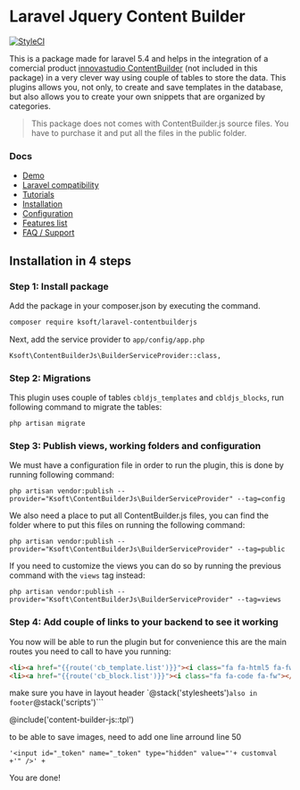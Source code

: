 # Laravel Jquery Content Builder

[![StyleCI](https://styleci.io/repos/97931894/shield?branch=master)](https://styleci.io/repos/97931894)


This is a package made for laravel 5.4 and helps in the integration of a comercial product [innovastudio ContentBuilder](http://innovastudio.com/content-builder.aspx) (not included in this package) in a very clever way using couple of tables to store the data.
This plugins allows you, not only, to create and save templates in the database, but also allows you to create your own snippets that are organized by categories.

> This package does not comes with ContentBuilder.js source files. You have to purchase it and put all the files in the public folder.

### Docs

* [Demo](#demo)
* [Laravel compatibility](#laravel-compatibility)
* [Tutorials](#tutorials)
* [Installation](#installation-in-4-steps)
* [Configuration](#configuration)
* [Features list](#features-list)
* [FAQ / Support](#faq)

## Installation in 4 steps

### Step 1: Install package

Add the package in your composer.json by executing the command.

```bash
composer require ksoft/laravel-contentbuilderjs
```

Next, add the service provider to `app/config/app.php`

```
Ksoft\ContentBuilderJs\BuilderServiceProvider::class,
```

### Step 2: Migrations

This plugin uses couple of tables `cbldjs_templates` and `cbldjs_blocks`, run following command to migrate the tables:

```
php artisan migrate
```

### Step 3: Publish views, working folders and configuration

We must have a configuration file in order to run the plugin, this is done by running following command:

```
php artisan vendor:publish --provider="Ksoft\ContentBuilderJs\BuilderServiceProvider" --tag=config
```

We also need a place to put all ContentBuilder.js files, you can find the folder where to put this files on running the following command:

```
php artisan vendor:publish --provider="Ksoft\ContentBuilderJs\BuilderServiceProvider" --tag=public
```

If you need to customize the views you can do so by running the previous command with the `views` tag instead:

```
php artisan vendor:publish --provider="Ksoft\ContentBuilderJs\BuilderServiceProvider" --tag=views
```

### Step 4: Add couple of links to your backend to see it working

You now will be able to run the plugin but for convenience this are the main routes you need to call to have you running:

```html
<li><a href="{{route('cb_template.list')}}"><i class="fa fa-html5 fa-fw"></i> Template pages</a></li>
<li><a href="{{route('cb_block.list')}}"><i class="fa fa-code fa-fw"></i> Template Blocks</a></li>
```


make sure you have in layout header `@stack('stylesheets')``` also in footer ```@stack('scripts')```

@include('content-builder-js::tpl')

to be able to save images, need to add one line arround line 50

```
'<input id="_token" name="_token" type="hidden" value="'+ customval +'" />' +
```

You are done!

